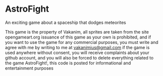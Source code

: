 # AstroFight
An exciting game about a spaceship that dodges meteorites

This game is the property of Vakanim, all sprites are taken from the site opengameart.org issuance of this game as your own is prohibited, and if you want to use the game for any commercial purposes, you must write and agree with me by writing to me at vakanimius@gmail.com if the game is used anywhere without consent, you will receive complaints about your github account, and you will also be forced to delete everything related to the game AstroFight!, this code is posted for informational and entertainment purposes
